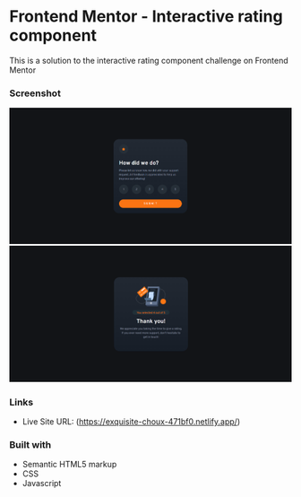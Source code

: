 # Frontend Mentor - Interactive rating component

This is a solution to the interactive rating component challenge on Frontend Mentor

### Screenshot

![Interactive rating component](images/rating-solution.png)
![Interactive rating component](images/thank-you-solution.png)

### Links

- Live Site URL: (https://exquisite-choux-471bf0.netlify.app/)

### Built with

- Semantic HTML5 markup
- CSS
- Javascript